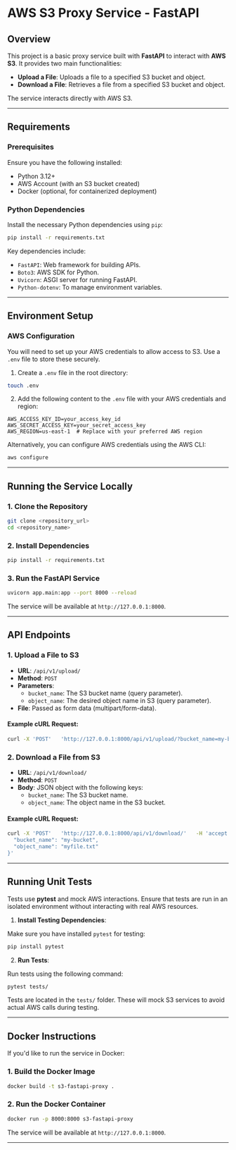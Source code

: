 
# AWS S3 Proxy Service - FastAPI

## Overview

This project is a basic proxy service built with **FastAPI** to interact with **AWS S3**. It provides two main functionalities:
- **Upload a File**: Uploads a file to a specified S3 bucket and object.
- **Download a File**: Retrieves a file from a specified S3 bucket and object.

The service interacts directly with AWS S3.

---

## Requirements

### Prerequisites

Ensure you have the following installed:
- Python 3.12+
- AWS Account (with an S3 bucket created)
- Docker (optional, for containerized deployment)

### Python Dependencies

Install the necessary Python dependencies using `pip`:

```bash
pip install -r requirements.txt
```

Key dependencies include:
- `FastAPI`: Web framework for building APIs.
- `Boto3`: AWS SDK for Python.
- `Uvicorn`: ASGI server for running FastAPI.
- `Python-dotenv`: To manage environment variables.
---

## Environment Setup

### AWS Configuration

You will need to set up your AWS credentials to allow access to S3. Use a `.env` file to store these securely.

1. Create a `.env` file in the root directory:

```bash
touch .env
```

2. Add the following content to the `.env` file with your AWS credentials and region:

```
AWS_ACCESS_KEY_ID=your_access_key_id
AWS_SECRET_ACCESS_KEY=your_secret_access_key
AWS_REGION=us-east-1  # Replace with your preferred AWS region
```

Alternatively, you can configure AWS credentials using the AWS CLI:

```bash
aws configure
```

---

## Running the Service Locally

### 1. Clone the Repository

```bash
git clone <repository_url>
cd <repository_name>
```

### 2. Install Dependencies

```bash
pip install -r requirements.txt
```

### 3. Run the FastAPI Service

```bash
uvicorn app.main:app --port 8000 --reload
```

The service will be available at `http://127.0.0.1:8000`.

---

## API Endpoints

### 1. Upload a File to S3

- **URL**: `/api/v1/upload/`
- **Method**: `POST`
- **Parameters**:
  - `bucket_name`: The S3 bucket name (query parameter).
  - `object_name`: The desired object name in S3 (query parameter).
- **File**: Passed as form data (multipart/form-data).

#### Example cURL Request:

```bash
curl -X 'POST'   'http://127.0.0.1:8000/api/v1/upload/?bucket_name=my-bucket&object_name=myfile.txt'   -H 'accept: application/json'   -F 'file=@path_to_your_file'
```

### 2. Download a File from S3

- **URL**: `/api/v1/download/`
- **Method**: `POST`
- **Body**: JSON object with the following keys:
  - `bucket_name`: The S3 bucket name.
  - `object_name`: The object name in the S3 bucket.

#### Example cURL Request:

```bash
curl -X 'POST'   'http://127.0.0.1:8000/api/v1/download/'   -H 'accept: application/json'   -H 'Content-Type: application/json'   -d '{
  "bucket_name": "my-bucket",
  "object_name": "myfile.txt"
}'
```

---

## Running Unit Tests

Tests use **pytest** and mock AWS interactions. Ensure that tests are run in an isolated environment without interacting with real AWS resources.

1. **Install Testing Dependencies**:

Make sure you have installed `pytest` for testing:

```bash
pip install pytest
```

2. **Run Tests**:

Run tests using the following command:

```bash
pytest tests/
```

Tests are located in the `tests/` folder. These will mock S3 services to avoid actual AWS calls during testing.

---

## Docker Instructions

If you'd like to run the service in Docker:

### 1. Build the Docker Image

```bash
docker build -t s3-fastapi-proxy .
```

### 2. Run the Docker Container

```bash
docker run -p 8000:8000 s3-fastapi-proxy
```

The service will be available at `http://127.0.0.1:8000`.

---